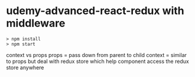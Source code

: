 # udemy-advanced-react-redux with middleware

```
> npm install
> npm start
```
context vs props
props = pass down from parent to child
context = similar to props but deal with redux store which help component access the redux store anywhere